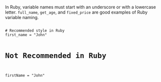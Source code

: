 In Ruby, variable names
must start with an underscore
or with a lowercase letter.
`full_name`, `get_age`,
and `fixed_price` are good
examples of Ruby variable
naming.

<codeblock language="ruby" type="lesson">
<code>
# Recommended style in Ruby
first_name = "John"

# Not Recommended in Ruby
firstName = "John"
</code>
</codeblock>
